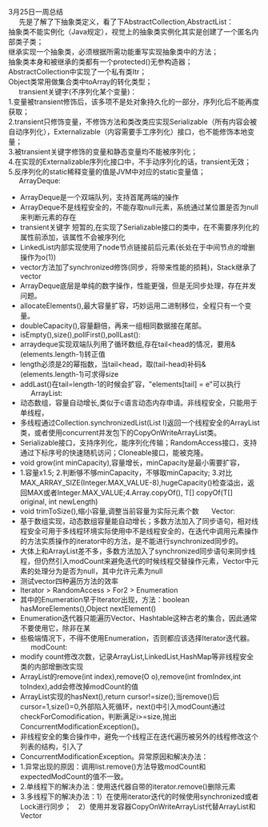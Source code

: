 3月25日一周总结  
&emsp;&ensp;先是了解了下抽象类定义，看了下AbstractCollection,AbstractList：  
抽象类不能实例化（Java规定），视觉上的抽象类实例化其实是创建了一个匿名内部类子类；  
继承实现一个抽象类，必须根据所需功能重写实现抽象类中的方法；   
抽象类本身和被继承的类都有一个protected()无参构造器；   
AbstractCollection中实现了一个私有类Itr；  
Object类常用做集合类中toArray的转化类型；  
&emsp;&ensp;transient关键字(不序列化某个变量)：  
1.变量被transient修饰后，该多项不是处对象持久化的一部分，序列化后不能再度获取；  
2.transient只修饰变量，不修饰方法和类改类应实现Serializable（所有内容会被自动序列化），Externalizable（内容需要手工序列化）接口，也不能修饰本地变量；  
3.被transient关键字修饰的变量和静态变量均不能被序列化；  
4.在实现的Externalizable序列化接口中，不手动序列化的话，transient无效；  
5.反序列化的static稀释变量的值是JVM中对应的static变量值；  
&emsp;&ensp;ArrayDeque:  
 * ArrayDeque是一个双端队列，支持首尾两端的操作
 * ArrayDeque不是线程安全的，不能存取null元素，系统通过某位置是否为null来判断元素的存在
 * transient关键字 短暂的,在实现了Serializable接口的类中，在不需要序列化的属性前添加，该属性不会被序列化
 * 	LinkedList内部实现使用了node节点链接前后元素(长处在于中间节点的增删操作为o(1))
 * 	vector方法加了synchronized修饰(同步，将带来性能的损耗)，Stack继承了vector
 * 	ArrayDeque底层是单纯的数字操作，性能更强，但是无同步处理，存在并发问题。
 *	allocateElements(),最大容量扩容，巧妙运用二进制移位，全程只有一个变量。
 *  doubleCapacity(),容量翻倍，再来一组相同数据接在尾部。
 *  isEmpty(),size(),pollFirst(),pollLast():
 *  arraydeque实现双端队列用了循环数组,存在tail<head的情况，要用&(elements.length-1)转正值
 *  length必须是2的幂指数，当tail<head，取(tail-head)补码&(elements.length-1)可求得size
 *	addLast()在tail=length-1的时候会扩容，"elements[tail] = e"可以执行  
 &emsp;&ensp;ArrayList:  
  *	动态数组，容量自动增长,类似于c语言动态内存申请。非线程安全，只能用于单线程，
  *	多线程通过Collection.synchronizedList(List l)返回一个线程安全的ArrayList类，或者使用concurrent并发包下的CopyOnWriteArrayList类。
  *	Serializable接口，支持序列化，能序列化传输；RandomAccess接口，支持通过下标序号的快速随机访问；Cloneable接口，能被克隆。
  *	void grow(int minCapacity),容量增长，minCapacity是最小需要扩容，
  * 1.容量x1.5;	2.判断够不够minCapacity，不够取minCapacity;	3.对比MAX_ARRAY_SIZE(Integer.MAX_VALUE-8),hugeCapacity()检查溢出，返回MAX或者Integer.MAX_VALUE;4.Array.copyOf(),<T> T[] copyOf(T[] original, int newLength)
  * void trimToSize(),缩小容量,调整当前容量为实际元素个数
 &emsp;&ensp;Vector:  
  * 基于数组实现，动态数组容量能自动增长；多数方法加入了同步语句，相对线程安全可用于多线程环境实际使用中不是线程安全的，在迭代中调用元素操作的方法实质操作的iterator中的方法，是不能进行synchronized同步的。
  * 大体上和ArrayList差不多，多数方法加入了synchronized同步语句来同步线程，但仍然引入modCount来避免迭代的时候线程交替操作元素，Vector中元素的处理分为是否为null，其中允许元素为null
  * 测试vector四种遍历方法的效率
  * Iterator > RandomAccess > For2 > Enumeration
  * 其中的Enumeration早于Iterator出现，方法：boolean hasMoreElements(),Object nextElement()
  *	 Enumeration迭代器只能遍历Vector、Hashtable这种古老的集合，因此通常不要使用它，除非在某
  *	 些极端情况下，不得不使用Enumeration，否则都应该选择Iterator迭代器。
 &emsp;&ensp;modCount:  
  * modify count修改次数，记录ArrayList,LinkedList,HashMap等非线程安全类的内部增删改实现
  * ArrayList的remove(int index),remove(O o),remove(int fromIndex,int toIndex),add会修改掉modCount的值
  * ArrayList实现的hasNext(),return cursor!=size();当remove()后cursor=1,size()=0,外部陷入死循环，next()中引入modCount通过checkForComodification，判断满足i>=size,抛出ConcurrentModificationException()。
  * 非线程安全的集合操作中，避免一个线程正在迭代遍历被另外的线程修改这个列表的结构，引入了
  * ConcurrentModificationException。异常原因和解决办法：
  * 1.异常出现的原因：调用list.remove()方法导致modCount和expectedModCount的值不一致。
  * 2.单线程下的解决办法：使用迭代器自带的iterator.remove()删除元素
  * 3.多线程下的解决办法：1）在使用iterator迭代的时候使用synchronized或者Lock进行同步；　2）使用并发容器CopyOnWriteArrayList代替ArrayList和Vector